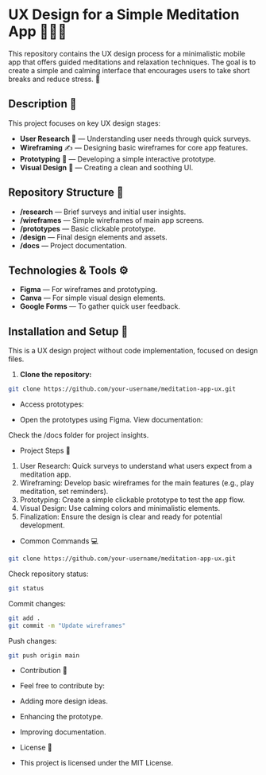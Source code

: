 # UX Design for a Simple Meditation App 🧘‍♂️🌿

This repository contains the UX design process for a minimalistic mobile app that offers guided meditations and relaxation techniques. The goal is to create a simple and calming interface that encourages users to take short breaks and reduce stress. 🧘

## Description 📝

This project focuses on key UX design stages:
- **User Research** 👥 — Understanding user needs through quick surveys.
- **Wireframing** ✍️ — Designing basic wireframes for core app features.
- **Prototyping** 🔄 — Developing a simple interactive prototype.
- **Visual Design** 🎨 — Creating a clean and soothing UI.

## Repository Structure 📁

- **/research** — Brief surveys and initial user insights.
- **/wireframes** — Simple wireframes of main app screens.
- **/prototypes** — Basic clickable prototype.
- **/design** — Final design elements and assets.
- **/docs** — Project documentation.

## Technologies & Tools ⚙️

- **Figma** — For wireframes and prototyping.
- **Canva** — For simple visual design elements.
- **Google Forms** — To gather quick user feedback.

## Installation and Setup 🚀

This is a UX design project without code implementation, focused on design files.

1. **Clone the repository:**

```bash
git clone https://github.com/your-username/meditation-app-ux.git
```
- Access prototypes:

- Open the prototypes using Figma.
View documentation:

Check the /docs folder for project insights.

- Project Steps 🏁
1. User Research: Quick surveys to understand what users expect from a meditation app.
2. Wireframing: Develop basic wireframes for the main features (e.g., play meditation, set reminders).
3. Prototyping: Create a simple clickable prototype to test the app flow.
4. Visual Design: Use calming colors and minimalistic elements.
5. Finalization: Ensure the design is clear and ready for potential development.

- Common Commands 💻
```bash
git clone https://github.com/your-username/meditation-app-ux.git
```
Check repository status:
```bash
git status
```
Commit changes:
```bash
git add .
git commit -m "Update wireframes"
```
Push changes:
```bash
git push origin main
```
- Contribution 🤝
- Feel free to contribute by:

- Adding more design ideas.
- Enhancing the prototype.
- Improving documentation.

- License 📝
- This project is licensed under the MIT License.
